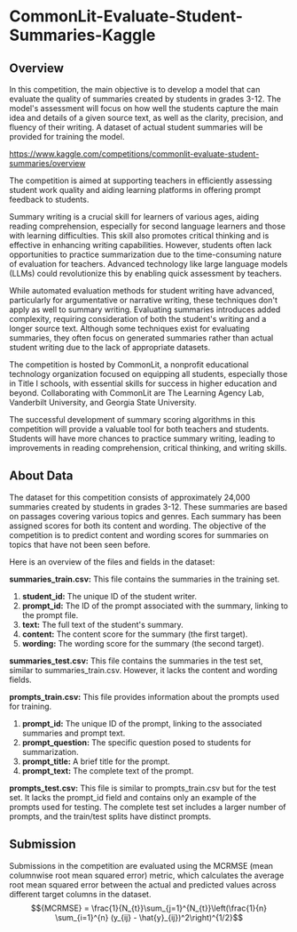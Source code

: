 # CommonLit-Evaluate-Student-Summaries-Kaggle

## Overview 
In this competition, the main objective is to develop a model that can evaluate the quality of summaries created by students in grades 3-12. The model's assessment will focus on how well the students capture the main idea and details of a given source text, as well as the clarity, precision, and fluency of their writing. A dataset of actual student summaries will be provided for training the model.

https://www.kaggle.com/competitions/commonlit-evaluate-student-summaries/overview

The competition is aimed at supporting teachers in efficiently assessing student work quality and aiding learning platforms in offering prompt feedback to students.

Summary writing is a crucial skill for learners of various ages, aiding reading comprehension, especially for second language learners and those with learning difficulties. This skill also promotes critical thinking and is effective in enhancing writing capabilities. However, students often lack opportunities to practice summarization due to the time-consuming nature of evaluation for teachers. Advanced technology like large language models (LLMs) could revolutionize this by enabling quick assessment by teachers.

While automated evaluation methods for student writing have advanced, particularly for argumentative or narrative writing, these techniques don't apply as well to summary writing. Evaluating summaries introduces added complexity, requiring consideration of both the student's writing and a longer source text. Although some techniques exist for evaluating summaries, they often focus on generated summaries rather than actual student writing due to the lack of appropriate datasets.

The competition is hosted by CommonLit, a nonprofit educational technology organization focused on equipping all students, especially those in Title I schools, with essential skills for success in higher education and beyond. Collaborating with CommonLit are The Learning Agency Lab, Vanderbilt University, and Georgia State University.

The successful development of summary scoring algorithms in this competition will provide a valuable tool for both teachers and students. Students will have more chances to practice summary writing, leading to improvements in reading comprehension, critical thinking, and writing skills.

## About Data

The dataset for this competition consists of approximately 24,000 summaries created by students in grades 3-12. These summaries are based on passages covering various topics and genres. Each summary has been assigned scores for both its content and wording. The objective of the competition is to predict content and wording scores for summaries on topics that have not been seen before.

Here is an overview of the files and fields in the dataset:

**summaries_train.csv:** This file contains the summaries in the training set.

  1. **student_id:** The unique ID of the student writer.
  2. **prompt_id:** The ID of the prompt associated with the summary, linking to the prompt file.
  3. **text:** The full text of the student's summary.
  4. **content:** The content score for the summary (the first target).
  5. **wording:** The wording score for the summary (the second target).
  
**summaries_test.csv:** This file contains the summaries in the test set, similar to summaries_train.csv. However, it lacks the content and wording fields.

**prompts_train.csv:** This file provides information about the prompts used for training.

  1. **prompt_id:** The unique ID of the prompt, linking to the associated summaries and prompt text.
  2. **prompt_question:** The specific question posed to students for summarization.
  3. **prompt_title:** A brief title for the prompt.
  4. **prompt_text:** The complete text of the prompt.
  
**prompts_test.csv:** This file is similar to prompts_train.csv but for the test set. It lacks the prompt_id field and contains only an example of the prompts used for testing. The complete test set includes a larger number of prompts, and the train/test splits have     distinct prompts.


## Submission
Submissions in the competition are evaluated using the MCRMSE (mean columnwise root mean squared error) metric, which calculates the average root mean squared error between the actual and predicted values across different target columns in the dataset.
$${MCRMSE} = \frac{1}{N_{t}}\sum_{j=1}^{N_{t}}\left(\frac{1}{n} \sum_{i=1}^{n} (y_{ij} - \hat{y}_{ij})^2\right)^{1/2}$$


